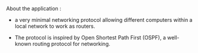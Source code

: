About the application :

- a very minimal networking protocol allowing different computers within a local network to work as routers.

- The protocol is inspired by Open Shortest Path First (OSPF), a well-known routing protocol for networking.
